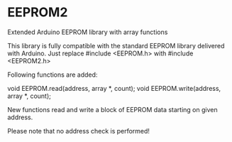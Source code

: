 EEPROM2
=======

Extended Arduino EEPROM library with array functions

This library is fully compatible with the standard EEPROM library delivered with Arduino. Just replace #include <EEPROM.h> with #include <EEPROM2.h>

Following functions are added:

void EEPROM.read(address, array *, count);
void EEPROM.write(address, array *, count);

New functions read and write a block of EEPROM data starting on given address.

Please note that no address check is performed!
